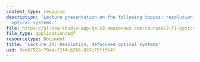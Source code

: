 ```yaml
---
content_type: resource
description: 'Lecture presentation on the following topics: resolution; defocused
  optical systems.'
file: https://ol-ocw-studio-app-qa.s3.amazonaws.com/courses/2-71-optics-spring-2009/8ee5792570aaf2f46266937c75fff54f_MIT2_71S09_lec25.pdf
file_type: application/pdf
resourcetype: Document
title: 'Lecture 25: Resolution; defocused optical systems'
uid: 8ee57925-70aa-f2f4-6266-937c75fff54f
---
```

